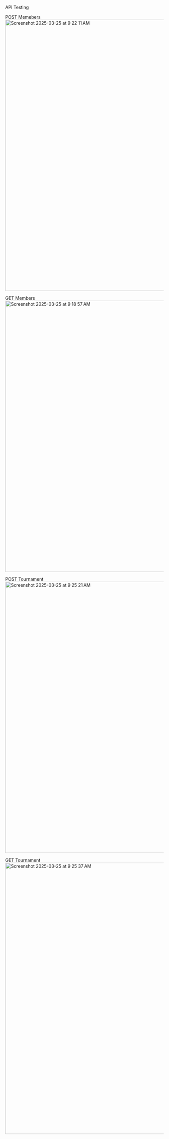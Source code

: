 API Testing

POST Memebers
<img width="862" alt="Screenshot 2025-03-25 at 9 22 11 AM" src="https://github.com/user-attachments/assets/262d269e-210f-4674-9d3c-f1f6fd349e12" />

GET Members
<img width="862" alt="Screenshot 2025-03-25 at 9 18 57 AM" src="https://github.com/user-attachments/assets/f7711666-73ec-4dba-b3e7-be9975909862" />

POST Tournament
<img width="862" alt="Screenshot 2025-03-25 at 9 25 21 AM" src="https://github.com/user-attachments/assets/23189cc8-2018-415d-9e1d-201c7ee1e5e1" />

GET Tournament
<img width="862" alt="Screenshot 2025-03-25 at 9 25 37 AM" src="https://github.com/user-attachments/assets/b5b98599-cec8-46de-8137-aaaa965fee80" />
